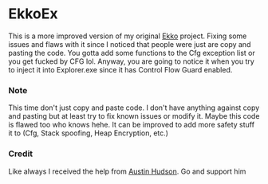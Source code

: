 # EkkoEx

This is a more improved version of my original [Ekko](https://github.com/Cracked5pider/Ekko) project. 
Fixing some issues and flaws with it since I noticed that people were just are copy and pasting the code. 
You gotta add some functions to the Cfg exception list or you get fucked by CFG lol. 
Anyway, you are going to notice it when you try to inject it into Explorer.exe since it has Control Flow Guard enabled. 

### Note 
This time don't just copy and paste code. 
I don't have anything against copy and pasting but at least try to fix known issues or modify it. 
Maybe this code is flawed too who knows hehe.
It can be improved to add more safety stuff it to (Cfg, Stack spoofing, Heap Encryption, etc.) 

### Credit
Like always I received the help from [Austin Hudson](https://twitter.com/ilove2pwn_). Go and support him